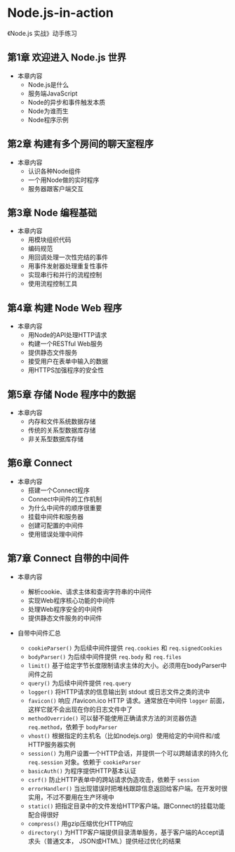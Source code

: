 # Node.js-in-action
《Node.js 实战》动手练习

## 第1章 欢迎进入 Node.js 世界

* 本章内容 
  * Node.js是什么 
  * 服务端JavaScript 
  * Node的异步和事件触发本质 
  * Node为谁而生 
  * Node程序示例


## 第2章 构建有多个房间的聊天室程序

* 本章内容 
  * 认识各种Node组件 
  * 一个用Node做的实时程序 
  * 服务器跟客户端交互 
  
  
## 第3章 Node 编程基础

* 本章内容
  * 用模块组织代码
  * 编码规范
  * 用回调处理一次性完结的事件
  * 用事件发射器处理重复性事件
  * 实现串行和并行的流程控制
  * 使用流程控制工具
  
## 第4章 构建 Node Web 程序

* 本章内容
  * 用Node的API处理HTTP请求
  * 构建一个RESTful Web服务
  * 提供静态文件服务
  * 接受用户在表单中输入的数据
  * 用HTTPS加强程序的安全性
  
## 第5章 存储 Node 程序中的数据

* 本章内容
  * 内存和文件系统数据存储
  * 传统的关系型数据库存储
  * 非关系型数据库存储

## 第6章 Connect

* 本章内容
  * 搭建一个Connect程序
  * Connect中间件的工作机制
  * 为什么中间件的顺序很重要
  * 挂载中间件和服务器
  * 创建可配置的中间件
  * 使用错误处理中间件

## 第7章 Connect 自带的中间件

* 本章内容
  * 解析cookie、请求主体和查询字符串的中间件
  * 实现Web程序核心功能的中间件
  * 处理Web程序安全的中间件
  * 提供静态文件服务的中间件

* 自带中间件汇总
  * `cookieParser()` 为后续中间件提供 `req.cookies` 和 `req.signedCookies`
  * `bodyParser()` 为后续中间件提供 `req.body` 和 `req.files`
  * `limit()` 基于给定字节长度限制请求主体的大小。必须用在bodyParser中间件之前
  * `query()` 为后续中间件提供 `req.query`
  * `logger()` 将HTTP请求的信息输出到 stdout 或日志文件之类的流中
  * `favicon()` 响应 /favicon.ico HTTP 请求。通常放在中间件 `logger` 前面，这样它就不会出现在你的日志文件中了
  * `methodOverride()` 可以替不能使用正确请求方法的浏览器仿造 `req.method`，依赖于 `bodyParser`
  * `vhost()` 根据指定的主机名（比如nodejs.org）使用给定的中间件和/或HTTP服务器实例
  * `session()` 为用户设置一个HTTP会话，并提供一个可以跨越请求的持久化 `req.session` 对象。依赖于 `cookieParser`
  * `basicAuth()` 为程序提供HTTP基本认证
  * `csrf()` 防止HTTP表单中的跨站请求伪造攻击，依赖于 `session`
  * `errorHandler()` 当出现错误时把堆栈跟踪信息返回给客户端。在开发时很实用，不过不要用在生产环境中
  * `static()` 把指定目录中的文件发给HTTP客户端。跟Connect的挂载功能配合得很好
  * `compress()` 用gzip压缩优化HTTP响应
  * `directory()` 为HTTP客户端提供目录清单服务，基于客户端的Accept请求头（普通文本， JSON或HTML）提供经过优化的结果
